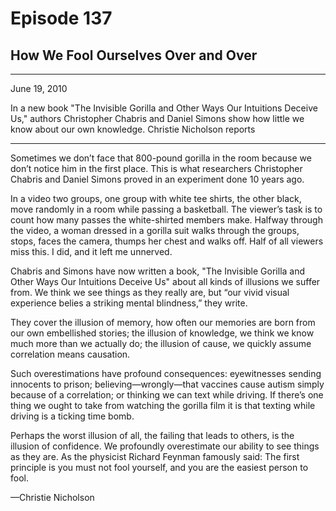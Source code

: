 # Episode 137

## How We Fool Ourselves Over and Over

---

June 19, 2010

In a new book "The Invisible Gorilla and Other Ways Our Intuitions Deceive Us," authors Christopher Chabris and Daniel Simons show how little we know about our own knowledge. Christie Nicholson reports

---

Sometimes we don’t face that 800-pound gorilla in the room because we don’t notice him in the first place. This is what researchers Christopher Chabris and Daniel Simons proved in an experiment done 10 years ago.

In a video two groups, one group with white tee shirts, the other black, move randomly in a room while passing a basketball. The viewer’s task is to count how many passes the white-shirted members make. Halfway through the video, a woman dressed in a gorilla suit walks through the groups, stops, faces the camera, thumps her chest and walks off. Half of all viewers miss this. I did, and it left me unnerved.

Chabris and Simons have now written a book, "The Invisible Gorilla and Other Ways Our Intuitions Deceive Us" about all kinds of illusions we suffer from. We think we see things as they really are, but “our vivid visual experience belies a striking mental blindness,” they write.

They cover the illusion of memory, how often our memories are born from our own embellished stories; the illusion of knowledge, we think we know much more than we actually do; the illusion of cause, we quickly assume correlation means causation.

Such overestimations have profound consequences: eyewitnesses sending innocents to prison; believing—wrongly—that vaccines cause autism simply because of a correlation; or thinking we can text while driving. If there’s one thing we ought to take from watching the gorilla film it is that texting while driving is a ticking time bomb.

Perhaps the worst illusion of all, the failing that leads to others, is the illusion of confidence. We profoundly overestimate our ability to see things as they are. As the physicist Richard Feynman famously said: The first principle is you must not fool yourself, and you are the easiest person to fool.

—Christie Nicholson

